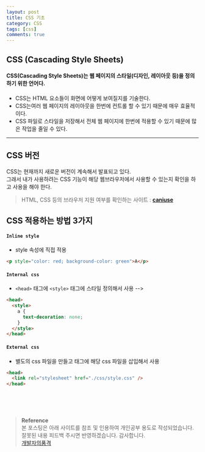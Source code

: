 ```yaml
---
layout: post
title: CSS 기초
category: CSS
tags: [css]
comments: true
---
```


## CSS (Cascading Style Sheets)

#### CSS(Cascading Style Sheets)는 웹 페이지의 스타일(디자인, 레이아웃 등)을 정의하기 위한 언어다.

- CSS는 HTML 요소들이 화면에 어떻게 보여질지를 기술한다.
- CSS는여러 웹 페이지의 레이아웃을 한번에 컨트롤 할 수 있기 때문에 매우 효율적이다.
- CSS 파일로 스타일을 저장해서 전체 웹 페이지에 한번에 적용할 수 있기 때문에 많은 작업을 줄일 수 있다.

---

## CSS 버전

CSS는 현재까지 새로운 버전이 계속해서 발표되고 있다.  
그래서 내가 사용하려는 CSS 기능이 해당 웹브라우저에서 사용할 수 있는지 확인을 하고 사용을 해야 한다.

> HTML, CSS 등의 브라우저 지원 여부를 확인하는 사이트 : [**caniuse**](https://caniuse.com/)

## CSS 적용하는 방법 3가지

#### `Inline style`

- style 속성에 직접 적용

```html
<p style="color: red; background-color: green">A</p>
```

#### `Internal css`

- `<head>` 태그에 `<style>` 태그에 스타일 정의해서 사용 -->

```html
<head>
  <style>
    a {
      text-decoration: none;
    }
  </style>
</head>
```

#### `External css`

- 별도의 css 파일을 만들고 <head> 태그에 해당 css 파일을 삽입해서 사용

```html
<head>
  <link rel="stylesheet" href="./css/style.css" />
</head>
```

<br>
<br>
<br>

> **Reference**  
> 본 포스팅은 아래 사이트를 참조 및 인용하여 개인공부 용도로 작성되었습니다.  
> 잘못된 내용 피드백 주시면 반영하겠습니다. 감사합니다.  
> [개발자의품격](https://www.youtube.com/c/개발자의품격)
